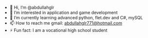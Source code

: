 - 👋 Hi, I’m @abdullahglr
- 👀 I’m interested in application and game development
- 🌱 I’m currently learning advanced python, flet.dev and C#, mySQL
- 📫 How to reach me gmail: abdullahglr771@hotmail.com
- ⚡ Fun fact: I am a vocational high school student

<!---
abdullahglr/abdullahglr is a ✨ special ✨ repository because its `README.md` (this file) appears on your GitHub profile.
You can click the Preview link to take a look at your changes.
--->
